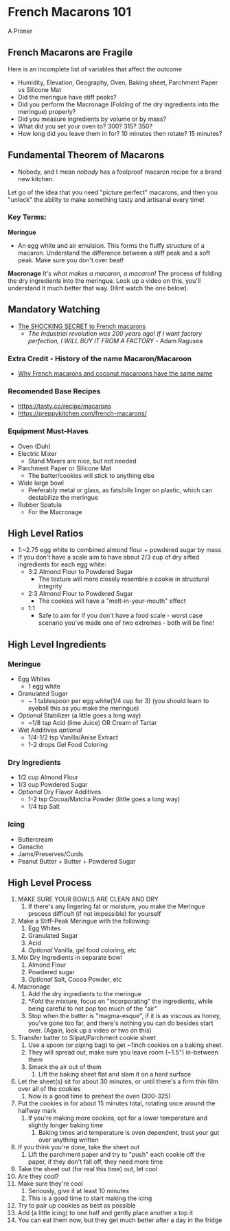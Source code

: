 # French Macarons 101
A Primer

## French Macarons are Fragile 
Here is an incomplete list of variables that affect the outcome
* Humidity, Elevation, Geography, Oven, Baking sheet, Parchment Paper vs Silicone Mat
* Did the meringue have stiff peaks?
* Did you perform the Macronage (Folding of the dry ingredients into the meringue) properly?
* Did you measure ingredients by volume or by mass?
* What did you set your oven to? 300? 315? 350?
* How long did you leave them in for? 10 minutes then rotate? 15 minutes?

## Fundamental Theorem of Macarons
* Nobody, and I mean *nobody* has a foolproof macaron recipe for a brand new kitchen.

Let go of the idea that you need "picture perfect" macarons, and then you "unlock" the ability to make something tasty and artisanal every time! 

### Key Terms:

**Meringue**
* An egg white and air emulsion. This forms the fluffy structure of a macaron. Understand the difference between a stiff peak and a soft peak. Make sure you don't over beat!
  
**Macronage**
*It's what makes a macaron, a macaron!*
The process of folding the dry ingredients into the meringue. Look up a video on this, you'll understand it much better that way. (Hint watch the one below).

## Mandatory Watching
* [The SHOCKING SECRET to French macarons](https://www.youtube.com/watch?v=tsCvAijBn4Y)
  * *The Industrial revolution was 200 years ago! If I want factory perfection, I WILL BUY IT FROM A FACTORY* - Adam Ragusea
### Extra Credit - History of the name Macaron/Macaroon
* [Why French macarons and coconut macaroons have the same name](https://www.youtube.com/watch?v=nzcHeO43kgE)

### Recomended Base Recipes
* https://tasty.co/recipe/macarons
* https://preppykitchen.com/french-macarons/

### Equipment Must-Haves
* Oven (Duh)
* Electric Mixer
  * Stand Mixers are nice, but not needed
* Parchment Paper or Silicone Mat
  * The batter/cookies will stick to anything else
* Wide large bowl
  * Preferably metal or glass, as fats/oils linger on plastic, which can destabilize the meringue
* Rubber Spatula
  * For the Macronage


## High Level Ratios
* 1:~2.75 egg white to combined almond flour + powdered sugar by mass
* If you don't have a scale aim to have about 2/3 cup of dry sifted ingredients for each egg white:
  * 3:2 Almond Flour to Powdered Sugar
    * The texture will more closely resemble a cookie in structural integrity 
  * 2:3 Almond Flour to Powdered Sugar
    * The cookies will have a "melt-in-your-mouth" effect
  * 1:1
    * Safe to aim for if you don't have a food scale - worst case scenario you've made one of two extremes - both will be fine!

## High Level Ingredients
### Meringue
* Egg Whites
  * 1 egg white
* Granulated Sugar
  * ~ 1 tablespoon per egg white(1/4 cup for 3) (you should learn to eyeball this as you make the meringue)
* *Optional* Stabilizer (a little goes a long way)
  * ~1/8 tsp Acid (lime Juice) OR Cream of Tartar
* Wet Additives *optional*
  * 1/4-1/2 tsp Vanilla/Anise Extract
  * 1-2 drops Gel Food Coloring


### Dry Ingredients
* 1/2 cup Almond Flour 
* 1/3 cup Powdered Sugar
* *Optional* Dry Flavor Additives
  * 1-2 tsp Cocoa/Matcha Powder (little goes a long way)
  * 1/4 tsp Salt

### Icing
* Buttercream
* Ganache 
* Jams/Preserves/Curds
* Peanut Butter + Butter + Powdered Sugar





## High Level Process
1) MAKE SURE YOUR BOWLS ARE CLEAN AND DRY
   1) If there's any lingering fat or moisture, you make the Meringue process difficult (if not impossible) for yourself
2) Make a Stiff-Peak Meringue with the following: 
   1) Egg Whites
   2) Granulated Sugar
   3) Acid
   4) *Optional* Vanilla, gel food coloring, etc
3) Mix Dry Ingredients in separate bowl
   1) Almond Flour
   2) Powdered sugar
   3) *Optional* Salt, Cocoa Powder, etc
4) Macronage
   1) Add the dry ingredients to the meringue
   2) **Fold* the mixture, focus on "incorporating" the ingredients, while being careful to not pop too much of the "air"
   3) Stop when the batter is "magma-esque", if it is as viscous as honey, you've gone too far, and there's nothing you can do besides start over. (Again, look up a video or two on this)
5) Transfer batter to Silpat/Parchment cookie sheet
   1) Use a spoon (or piping bag) to get ~1inch cookies on a baking sheet.
   2) They will spread out, make sure you leave room (~1.5") in-between them
   3) Smack the air out of them
      1) Lift the baking sheet flat and slam it on a hard surface
6) Let the sheet(s) sit for about 30 minutes, or until there's a firm thin film over all of the cookies
   1) Now is a good time to preheat the oven (300-325)
7) Put the cookies in for about 15 minutes total, rotating once around the halfway mark
   1) If you're making more cookies, opt for a lower temperature and slightly longer baking time
      1) Baking times and temperature is oven dependent, trust your gut over anything written
8) If you think you're done, take the sheet out
      1) Lift the parchment paper and try to "push" each cookie off the paper, if they don't fall off, they need more time
9) Take the sheet out (for real this time) out, let cool
10) Are they cool?
11) Make sure they're cool 
    1)  Seriously, give it at least 10 minutes
    2)  This is a good time to start making the icing
12) Try to pair up cookies as best as possible
13) Add (a little icing) to one half and gently place another a top it
14) You can eat them now, but they get much better after a day in the fridge

